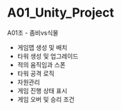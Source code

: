 # A01_Unity_Project 
A01조 - 좀비vs식물

- 게임맵 생성 및 배치
- 타워 생성 및 업그레이드
- 적의 움직임과 스폰
- 타워 공격 로직
- 자원관리
- 게임 진행 상태 표시
- 게임 오버 및 승리 조건
